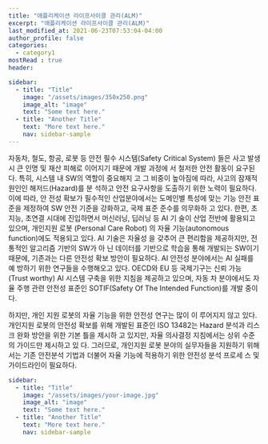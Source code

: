 ```yaml
---
title: "애플리케이션 라이프사이클 관리(ALM)"
excerpt: "애플리케이션 라이프사이클 관리(ALM)"
last_modified_at: 2021-06-23T07:53:04-04:00
author_profile: false
categories:
  - category1
mostRead : true
header:

sidebar:
  - title: "Title"
    image: "/assets/images/350x250.png"
    image_alt: "image"
    text: "Some text here."
  - title: "Another Title"
    text: "More text here."
    nav: sidebar-sample
---
```


자동차, 철도, 항공, 로봇 등 안전 필수 시스템(Safety Critical System) 들은 사고 발생시 큰 인명 및 재산 피해로 이어지기 때문에 개발 과정에 서 철저한 안전 활동이 요구된다. 특히, 시스템 내 SW의 역할이 중요해지 고 그 비중이 높아짐에 따라, 사고의 잠재적 원인인 해저드(Hazard)를 분 석하고 안전 요구사항을 도출하기 위한 노력이 필요하다. 이에 따라, 안 전성 확보가 필수적인 산업분야에서는 도메인별 특성에 맞는 기능 안전 표준을 제정하여 SW 안전 기준을 강화하고, 국제 표준 준수를 의무화하 고 있다.
한편, 초지능, 초연결 시대에 진입하면서 머신러닝, 딥러닝 등 AI 기 술이 산업 전반에 활용되고 있으며, 개인지원 로봇 (Personal Care Robot) 의 자율 기능(autonomous function)에도 적용되고 있다. AI 기술은 자율성 을 갖추어 큰 편리함을 제공하지만, 전통적인 알고리즘 기반의 SW가 아 닌 데이터를 기반으로 학습을 통해 개발되는 SW이기 때문에, 기존과는 다른 안전성 확보 방안이 필요하다. AI 안전성 분야에서는 AI 실패를 예 방하기 위한 연구들을 수행해오고 있다. OECD와 EU 등 국제기구는 신뢰 가능(Trust worthy) AI 시스템 구축을 위한 지침을 제공하고 있으며, 자동 차 분야에서도 자율 주행 관련 안전성 표준인 SOTIF(Safety Of The Intended Function)를 개발 중이다.

하지만, 개인 지원 로봇의 자율 기능을 위한 안전성 연구는 많이 이 루어지지 않고 있다. 개인지원 로봇의 안전성 확보를 위해 개발된 표준인 ISO 13482는 Hazard 분석과 리스크 완화 방안을 위한 기본 틀을 제시하 고 있지만, 자율 의사결정 지침에서는 상위 수준의 가이드만 제시하고 있 다. 그러므로, 개인지원 로봇 분야의 실무자들을 지원하기 위해서는 기존 안전분석 기법과 더불어 자율 기능에 적용하기 위한 안전성 분석 프로세 스 및 가이드라인이 필요하다.






```yaml
sidebar:
  - title: "Title"
    image: "/assets/images/your-image.jpg"
    image_alt: "image"
    text: "Some text here."
  - title: "Another Title"
    text: "More text here."
    nav: sidebar-sample
```